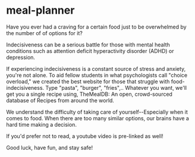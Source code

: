# meal-planner

Have you ever had a craving for a certain food just to be overwhelmed by the
number of of options for it? 

Indecisiveness can be a serious battle for those with mental health conditions such as attention deficit hyperactivity disorder (ADHD) or depression. 

If experiencing indecisiveness is a constant source of stress and anxiety, you're not alone.
To aid fellow students in what psychologists call "choice overload," we created the best website for those that struggle with food-indecisiveness.
Type "pasta", "burger", "fries",.. Whatever you want, we'll get you a single recipe using, TheMealDB: An open, crowd-sourced database of Recipes from around the world.

We understand the difficulty of taking care of yourself--Especially when it comes to food. When there are too many similar options, our brains have a hard time making a decision.

If you'd prefer not to read, a youtube video is pre-linked as well!

Good luck, have fun, and stay safe!
